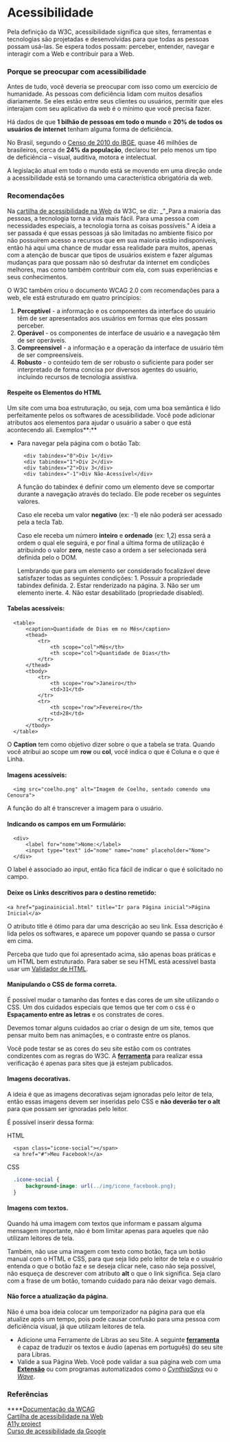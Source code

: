 # Acessibilidade

Pela definição da W3C, acessibilidade significa que sites, ferramentas e tecnologias são projetadas e desenvolvidas para que todas as pessoas possam usá-las. Se espera todos possam: perceber, entender, navegar e interagir com a Web e contribuir para a Web.

### Porque se preocupar com acessibilidade

Antes de tudo, você deveria se preocupar com isso como um exercício de humanidade. As pessoas com deficiência lidam com muitos desafios diariamente. Se eles estão entre seus clientes ou usuários, permitir que eles interajam com seu aplicativo da web é o mínimo que você precisa fazer.

Há dados de que **1 bilhão de pessoas em todo o mundo** e **20% de todos os usuários de internet** tenham alguma forma de deficiência.

No Brasil, segundo o [Censo de 2010 do IBGE](https://educa.ibge.gov.br/jovens/conheca-o-brasil/populacao/20551-pessoas-com-deficiencia.html), quase 46 milhões de brasileiros, cerca de **24% da população**, declarou ter pelo menos um tipo de deficiência – visual, auditiva, motora e intelectual.

A legislação atual em todo o mundo está se movendo em uma direção onde a acessibilidade está se tornando uma característica obrigatória da web.

### Recomendações

Na [cartilha de acessibilidade na Web](http://www.w3c.br/pub/Materiais/PublicacoesW3C/cartilha-w3cbr-acessibilidade-web-fasciculo-I.html) da W3C, se diz: _"_Para a maioria das pessoas, a tecnologia torna a vida mais fácil. Para uma pessoa com necessidades especiais, a tecnologia torna as coisas possíveis." A ideia a ser passada é que essas pessoas já são limitadas no ambiente físico por não possuírem acesso a recursos que em sua maioria estão indisponíveis, então há aqui uma chance de mudar essa realidade para muitos, apenas com a atenção de buscar que tipos de usuários existem e fazer algumas mudanças para que possam não só desfrutar da internet em condições melhores, mas como também contribuir com ela, com suas experiências e seus conhecimentos.

O W3C também criou o documento WCAG 2.0 com recomendações para a web, ele está estruturado em quatro princípios:

1. **Perceptível** - a informação e os componentes da interface do usuário têm de ser apresentados aos usuários em formas que eles possam perceber.
2. **Operável** - os componentes de interface de usuário e a navegação têm de ser operáveis. 
3. **Compreensível** - a informação e a operação da interface de usuário têm de ser compreensíveis. 
4. **Robusto** - o conteúdo tem de ser robusto o suficiente para poder ser interpretado de forma concisa por diversos agentes do usuário, incluindo recursos de tecnologia assistiva.

#### Respeite os Elementos do HTML

Um site com uma boa estruturação, ou seja, com uma boa semântica é lido perfeitamente pelos os softwares de acessibilidade. Você pode adicionar atributos aos elementos para ajudar o usuário a saber o que está acontecendo ali. Exemplos**:**

* Para navegar pela página com o botão Tab:

  ```markup
    <div tabindex="0">Div 1</div>
    <div tabindex="1">Div 2</div>
    <div tabindex="2">Div 3</div>
    <div tabindex="-1">Div Não-Acessível</div>
  ```

  A função do tabindex é definir como um elemento deve se comportar durante a navegação através do teclado. Ele pode receber os seguintes valores.

  Caso ele receba um valor **negativo** \(ex: -1\) ele não poderá ser acessado pela a tecla Tab.

  Caso ele receba um número **inteiro** e **ordenado** \(ex: 1,2\) essa será a ordem o qual ele seguirá, e por final a última forma de utilização é atribuindo o valor **zero**, neste caso a ordem a ser selecionada será definida pelo o DOM.

  Lembrando que para um elemento ser considerado focalizável deve satisfazer todas as seguintes condições: 1. Possuir a propriedade tabindex definida. 2. Estar renderizado na página. 3. Não ser um elemento inerte. 4. Não estar desabilitado \(propriedade disabled\).

#### Tabelas acessíveis:

```markup
  <table>
      <caption>Quantidade de Dias em no Mês</caption>
      <thead>
          <tr>
              <th scope="col">Mês</th>
              <th scope="col">Quantidade de Dias</th>
          </tr>
      </thead>
      <tbody>
          <tr>
              <th scope="row">Janeiro</th>
              <td>31</td>
          </tr>
          <tr>
              <th scope="row">Fevereiro</th>
              <td>28</td>
          </tr>
      </tbody>
  </table>
```

O **Caption** tem como objetivo dizer sobre o que a tabela se trata. Quando você atribui ao scope um **row** ou **col**, você indica o que é Coluna e o que é Linha.

#### Imagens acessíveis:

```markup
  <img src="coelho.png" alt="Imagem de Coelho, sentado comendo uma Cenoura">
```

A função do alt é transcrever a imagem para o usuário.

#### Indicando os campos em um Formulário:

```markup
  <div>
      <label for="nome">Nome:</label>
      <input type="text" id="nome" name="nome" placeholder="Nome">
  </div>
```

O label é associado ao input, então fica fácil de indicar o que é solicitado no campo.

#### Deixe os Links descritivos para o destino remetido:

```markup
<a href="paginainicial.html" title="Ir para Página inicial">Página Inicial</a>
```

O atributo title é ótimo para dar uma descrição ao seu link. Essa descrição é lida pelos os softwares, e aparece um popover quando se passa o cursor em cima.

Perceba que tudo que foi apresentado acima, são apenas boas práticas e um HTML bem estruturado. Para saber se seu HTML está acessível basta usar um [Validador de HTML](https://achecker.ca/checker/index.php).

#### Manipulando o CSS de forma correta.

É possível mudar o tamanho das fontes e das cores de um site utilizando o CSS. Um dos cuidados especiais que temos que ter com o css é o **Espaçamento entre as letras** e os constrates de cores.

Devemos tomar alguns cuidados ao criar o design de um site, temos que pensar muito bem nas animações, e o contraste entre os planos.

Você pode testar se as cores do seu site estão com os contrates condizentes com as regras do W3C. A [**ferramenta**](http://www.checkmycolours.com/) para realizar essa verificação é apenas para sites que já estejam publicados.

#### Imagens decorativas.

A ideia é que as imagens decorativas sejam ignoradas pelo leitor de tela, então essas imagens devem ser inseridas pelo CSS e **não deverão ter o alt** para que possam ser ignoradas pelo leitor.

É possível inserir dessa forma:

HTML

```markup
  <span class="icone-social"></span>
  <a href="#">Meu Facebook!</a>
```

CSS

```css
  .icone-social {
      background-image: url(../img/icone_facebook.png);
  }
```

#### Imagens com textos.

Quando há uma imagem com textos que informam e passam alguma mensagem importante, não é bom limitar apenas para aqueles que não utilizam leitores de tela.

Também, não use uma imagem com texto como botão, faça um botão manual com o HTML e CSS, para que seja lido pelo leitor de tela e o usuário entenda o que o botão faz e se deseja clicar nele, caso não seja possível, não esqueça de descrever com atributo **alt** o que o link significa. Seja claro com a frase de um botão, tomando cuidado para não deixar vago demais.

#### Não force a atualização da página.

Não é uma boa ideia colocar um temporizador na página para que ela atualize após um tempo, pois pode causar confusão para uma pessoa com deficiência visual, já que utilizam leitores de tela.

* Adicione uma Ferramente de Libras ao seu Site. A seguinte [**ferramenta**](http://www.prodeaf.net) é capaz de traduzir os textos e áudio \(apenas em português\) do seu site para Libras.
* Valide a sua Página Web. Você pode validar a sua página web com uma [**Extensão**](https://goo.gl/Y2bEwC) ou com programas automatizados como o [_CynthiaSays_](http://www.cynthiasays.com/) ou o [_Wave_](http://wave.webaim.org/).

### Referências

\*\*\*\*[Documentação da WCAG](https://www.w3.org/Translations/WCAG20-pt-br/)  
[Cartilha de acessibilidade na Web](http://www.w3c.br/pub/Materiais/PublicacoesW3C/cartilha-w3cbr-acessibilidade-web-fasciculo-I.html)   
[A11y project](https://a11yproject.com/)  
[Curso de acessibilidade da Google](https://eu.udacity.com/course/web-accessibility--ud891)


